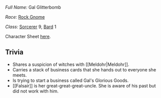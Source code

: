 *Full Name:* Gal Glitterbomb

*Race:* [Rock Gnome](http://dnd5e.wikidot.com/gnome)

*Class:* [Sorcerer](http://dnd5e.wikidot.com/sorcerer) 9, [Bard](http://dnd5e.wikidot.com/bard) 1

Character Sheet [here](https://www.dndbeyond.com/characters/109837133).
## Trivia
+ Shares a suspicion of witches with [[Meldohr|Meldohr]].
+ Carries a stack of business cards that she hands out to everyone she meets.
+ Is trying to start a business called Gal's Glorious Goods.
+ [[Falsair]] is her great-great-great-uncle. She is aware of his past but did not work with him.